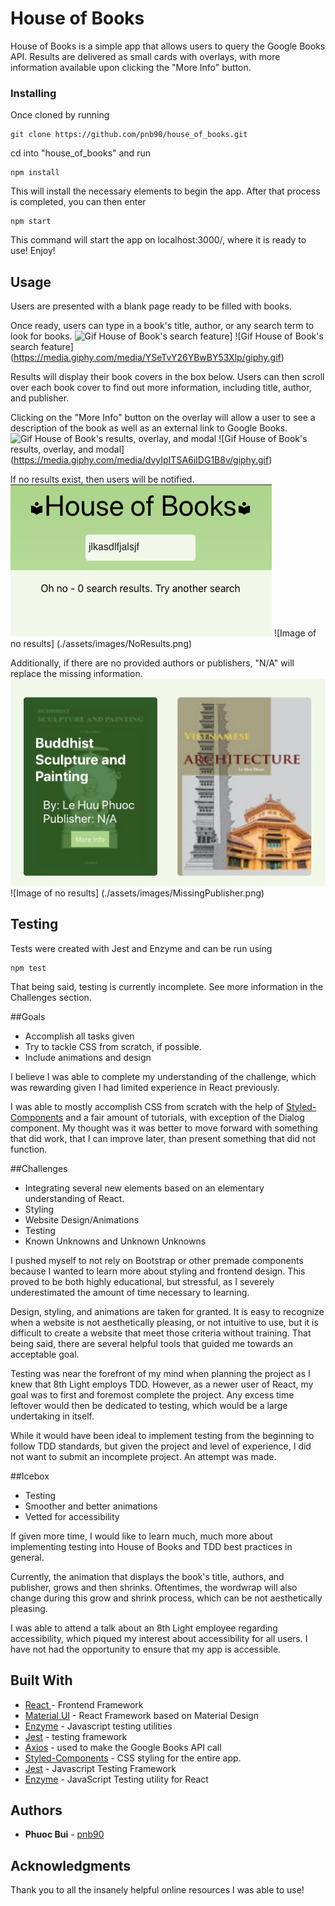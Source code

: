 # House of Books

House of Books is a simple app that allows users to query the Google Books API. Results are delivered as small cards with overlays, with more information available upon clicking the "More Info" button.

### Installing
Once cloned by running

```
git clone https://github.com/pnb90/house_of_books.git
```

cd into "house_of_books" and run 

```
npm install
```

This will install the necessary elements to begin the app. After that process is completed, you can then enter

```
npm start
```

This command will start the app on localhost:3000/, where it is ready to use! Enjoy!

## Usage
Users are presented with a blank page ready to be filled with books.

Once ready, users can type in a book's title, author, or any search term to look for books.
  <img src="https://media.giphy.com/media/YSeTvY26YBwBY53Xlp/giphy.gif" alt="Gif House of Book's search feature]">
  ![Gif House of Book's search feature]
  (https://media.giphy.com/media/YSeTvY26YBwBY53Xlp/giphy.gif)

Results will display their book covers in the box below. Users can then scroll over each book cover to find out more information, including title, author, and publisher.

Clicking on the "More Info" button on the overlay will allow a user to see a description of the book as well as an external link to Google Books.
  <img src="https://media.giphy.com/media/dvyIpITSA6iIDG1B8v/giphy.gif" alt="Gif House of Book's results, overlay, and modal">
  ![Gif House of Book's results, overlay, and modal]
  (https://media.giphy.com/media/dvyIpITSA6iIDG1B8v/giphy.gif)
  
If no results exist, then users will be notified. 
  <img src="./assets/images/NoResults.png" alt="Image of no results">
  ![Image of no results]
  (./assets/images/NoResults.png)
  
Additionally, if there are no provided authors or publishers, "N/A" will replace the missing information.
  <img src="./assets/images/MissingPublisher.png" alt="Image of no results">
  ![Image of no results]
  (./assets/images/MissingPublisher.png)


## Testing
Tests were created with Jest and Enzyme and can be run using

```
npm test
```

That being said, testing is currently incomplete. See more information in the Challenges section.

##Goals
  - Accomplish all tasks given
  - Try to tackle CSS from scratch, if possible.
  - Include animations and design

I believe I was able to complete my understanding of the challenge, which was rewarding given I had limited experience in React previously. 

I was able to mostly accomplish CSS from scratch with the help of [Styled-Components](https://www.styled-components.com/) and a fair amount of tutorials, with exception of the Dialog component. My thought was it was better to move forward with something that did work, that I can improve later, than present something that did not function.

##Challenges
  - Integrating several new elements based on an elementary understanding of React.
  - Styling
  - Website Design/Animations
  - Testing
  - Known Unknowns and Unknown Unknowns

I pushed myself to not rely on Bootstrap or other premade components because I wanted to learn more about styling and frontend design. This proved to be both highly educational, but stressful, as I severely underestimated the amount of time necessary to learning.  

Design, styling, and animations are taken for granted. It is easy to recognize when a website is not aesthetically pleasing, or not intuitive to use, but it is difficult to create a website that meet those criteria without training. That being said, there are several helpful tools that guided me towards an acceptable goal.

Testing was near the forefront of my mind when planning the project as I knew that 8th Light employs TDD. However, as a newer user of React, my goal was to first and foremost complete the project. Any excess time leftover would then be dedicated to testing, which would be a large undertaking in itself.

While it would have been ideal to implement testing from the beginning to follow TDD standards, but given the project and level of experience, I did not want to submit an incomplete project. An attempt was made. 

##Icebox
  - Testing
  - Smoother and better animations
  - Vetted for accessibility

If given more time, I would like to learn much, much more about implementing testing into House of Books and TDD best practices in general.

Currently, the animation that displays the book's title, authors, and publisher, grows and then shrinks. Oftentimes, the wordwrap will also change during this grow and shrink process, which can be not aesthetically pleasing.

I was able to attend a talk about an 8th Light employee regarding accessibility, which piqued my interest about accessibility for all users. I have not had the opportunity to ensure that my app is accessible.

## Built With

* [React ](https://reactjs.org/) - Frontend Framework
* [Material UI](https://material-ui.com/) - React Framework based on Material Design
* [Enzyme](https://github.com/airbnb/enzyme) - Javascript testing utilities
* [Jest](https://jestjs.io/) - testing framework
* [Axios](https://github.com/axios/axios) - used to make the Google Books API call
* [Styled-Components](https://www.styled-components.com/) - CSS styling for the entire app.
* [Jest](https://jestjs.io/) - Javascript Testing Framework
* [Enzyme](https://airbnb.io/enzyme/) - JavaScript Testing utility for React

## Authors

* **Phuoc Bui** - [pnb90](https://github.com/pnb90)

## Acknowledgments

Thank you to all the insanely helpful online resources I was able to use! 